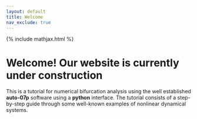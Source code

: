 ```yaml
---
layout: default
title: Welcome
nav_exclude: true
---
```


{% include mathjax.html %}

# Welcome! Our website is currently under construction

This is a tutorial for numerical bifurcation analysis using the well established **auto-07p** software using a **python** interface. The tutorial consists of a step-by-step guide through some well-known examples of nonlinear dynamical systems.
